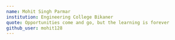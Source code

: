 ```yaml
---
name: Mohit Singh Parmar
institution: Engineering College Bikaner
quote: Opportunities come and go, but the learning is forever
github_user: mohit128
---
```

